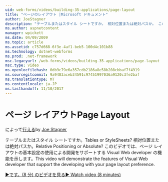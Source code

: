 ```yaml
---
uid: web-forms/videos/building-35-applications/page-layout
title: "ページのレイアウト |Microsoft ドキュメント"
author: JoeStagner
description: "テーブルまたはスタイル シートですか。 相対位置または絶対パスか。 このビデオではの使用による開発 yo をサポートする Visual Web developer の機能をデモンストレーションします."
ms.author: aspnetcontent
manager: wpickett
ms.date: 04/09/2009
ms.topic: article
ms.assetid: c757d668-6f3e-4af1-beb5-100d4c101b88
ms.technology: dotnet-webforms
ms.prod: .net-framework
msc.legacyurl: /web-forms/videos/building-35-applications/page-layout
msc.type: video
ms.openlocfilehash: 0db9c79e6a357cdb2186a8e58b208cbbaf7f4919
ms.sourcegitcommit: 9a9483aceb34591c97451997036a9120c3fe2baf
ms.translationtype: MT
ms.contentlocale: ja-JP
ms.lasthandoff: 11/10/2017
---
```

<a name="page-layout"></a><span data-ttu-id="40a9f-105">ページ レイアウト</span><span class="sxs-lookup"><span data-stu-id="40a9f-105">Page Layout</span></span>
====================
<span data-ttu-id="40a9f-106">によって[行える](https://github.com/JoeStagner)</span><span class="sxs-lookup"><span data-stu-id="40a9f-106">by [Joe Stagner](https://github.com/JoeStagner)</span></span>

<span data-ttu-id="40a9f-107">テーブルまたはスタイル シートですか。</span><span class="sxs-lookup"><span data-stu-id="40a9f-107">Tables or StyleSheets?</span></span> <span data-ttu-id="40a9f-108">相対位置または絶対パスか。</span><span class="sxs-lookup"><span data-stu-id="40a9f-108">Relative Positioning or Absolute?</span></span> <span data-ttu-id="40a9f-109">このビデオでは、ページ レイアウトの基本設定の使用による開発をサポートする Visual Web developer の機能を示します。</span><span class="sxs-lookup"><span data-stu-id="40a9f-109">This video will demonstrate the features of Visual Web developer that support the developing with your page layout preference.</span></span>

[<span data-ttu-id="40a9f-110">&#9654;です。(8 分) のビデオを見る</span><span class="sxs-lookup"><span data-stu-id="40a9f-110">&#9654; Watch video (8 minutes)</span></span>](https://channel9.msdn.com/Blogs/ASP-NET-Site-Videos/page-layout)
